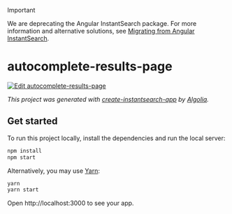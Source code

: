 > [!IMPORTANT]
> We are deprecating the Angular InstantSearch package. For more information and alternative solutions, see [Migrating from Angular InstantSearch](https://alg.li/angular-deprecation).

# autocomplete-results-page

[![Edit autocomplete-results-page](https://codesandbox.io/static/img/play-codesandbox.svg)](https://codesandbox.io/p/sandbox/github/algolia/doc-code-samples/tree/master/angular-instantsearch/autocomplete-results-page)

_This project was generated with [create-instantsearch-app](https://github.com/algolia/create-instantsearch-app) by [Algolia](https://algolia.com)._

## Get started

To run this project locally, install the dependencies and run the local server:

```sh
npm install
npm start
```

Alternatively, you may use [Yarn](https://http://yarnpkg.com/):

```sh
yarn
yarn start
```

Open http://localhost:3000 to see your app.
